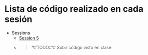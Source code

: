 # Lista de código realizado en cada sesión

- Sessions
  - [Session 5]()
  - > ##TODO:## Subir código visto en clase
